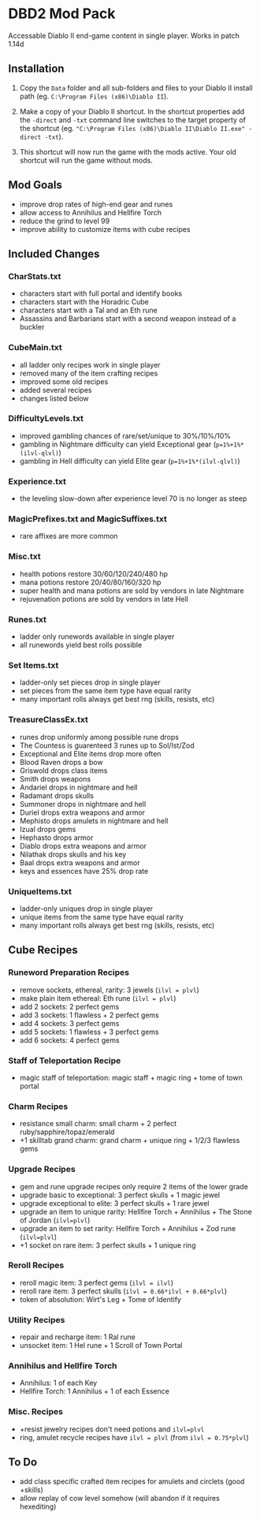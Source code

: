 
# DBD2 Mod Pack

Accessable Diablo II end-game content in single player. Works in patch 1.14d

## Installation

1) Copy the `Data` folder and all sub-folders and files to your Diablo II install path (eg. `C:\Program Files (x86)\Diablo II`).

2) Make a copy of your Diablo II shortcut. In the shortcut properties add the
  `-direct` and `-txt` command line switches to the target property of the
  shortcut (eg. `"C:\Program Files (x86)\Diablo II\Diablo II.exe" -direct -txt`).

3) This shortcut will now run the game with the mods active. Your old shortcut
  will run the game without mods.

## Mod Goals

* improve drop rates of high-end gear and runes
* allow access to Annihilus and Hellfire Torch
* reduce the grind to level 99
* improve ability to customize items with cube recipes

## Included Changes

### CharStats.txt

* characters start with full portal and identify books
* characters start with the Horadric Cube
* characters start with a Tal and an Eth rune
* Assassins and Barbarians start with a second weapon instead of a buckler

### CubeMain.txt

* all ladder only recipes work in single player
* removed many of the item crafting recipes
* improved some old recipes
* added several recipes
* changes listed below

### DifficultyLevels.txt

* improved gambling chances of rare/set/unique to 30%/10%/10%
* gambling in Nightmare difficulty can yield Exceptional gear (`p=1%+1%*(ilvl-qlvl)`)
* gambling in Hell difficulty can yield Elite gear (`p=1%+1%*(ilvl-qlvl)`)

### Experience.txt

* the leveling slow-down after experience level 70 is no longer as steep

### MagicPrefixes.txt and MagicSuffixes.txt

* rare affixes are more common

### Misc.txt

* health potions restore 30/60/120/240/480 hp
* mana potions restore 20/40/80/160/320 hp
* super health and mana potions are sold by vendors in late Nightmare
* rejuvenation potions are sold by vendors in late Hell

### Runes.txt

* ladder only runewords available in single player
* all runewords yield best rolls possible

### Set Items.txt

* ladder-only set pieces drop in single player
* set pieces from the same item type have equal rarity
* many important rolls always get best rng (skills, resists, etc)

### TreasureClassEx.txt

* runes drop uniformly among possible rune drops
* The Countess is guarenteed 3 runes up to Sol/Ist/Zod
* Exceptional and Elite items drop more often
* Blood Raven drops a bow
* Griswold drops class items
* Smith drops weapons
* Andariel drops in nightmare and hell
* Radamant drops skulls
* Summoner drops in nightmare and hell
* Duriel drops extra weapons and armor
* Mephisto drops amulets in nightmare and hell
* Izual drops gems
* Hephasto drops armor
* Diablo drops extra weapons and armor
* Nilathak drops skulls and his key
* Baal drops extra weapons and armor
* keys and essences have 25% drop rate

### UniqueItems.txt

* ladder-only uniques drop in single player
* unique items from the same type have equal rarity
* many important rolls always get best rng (skills, resists, etc)

## Cube Recipes

### Runeword Preparation Recipes

* remove sockets, ethereal, rarity: 3 jewels (`ilvl = plvl`)
* make plain item ethereal: Eth rune (`ilvl = plvl`)
* add 2 sockets: 2 perfect gems
* add 3 sockets: 1 flawless + 2 perfect gems
* add 4 sockets: 3 perfect gems
* add 5 sockets: 1 flawless + 3 perfect gems
* add 6 sockets: 4 perfect gems

### Staff of Teleportation Recipe

* magic staff of teleportation: magic staff + magic ring + tome of town portal

### Charm Recipes

* resistance small charm: small charm + 2 perfect ruby/sapphire/topaz/emerald
* +1 skilltab grand charm: grand charm + unique ring + 1/2/3 flawless gems

### Upgrade Recipes

* gem and rune upgrade recipes only require 2 items of the lower grade
* upgrade basic to exceptional: 3 perfect skulls + 1 magic jewel
* upgrade exceptional to elite: 3 perfect skulls + 1 rare jewel
* upgrade an item to unique rarity: Hellfire Torch + Annihilus + The Stone of Jordan (`ilvl=plvl`)
* upgrade an item to set rarity: Hellfire Torch + Annihilus + Zod rune (`ilvl=plvl`)
* +1 socket on rare item: 3 perfect skulls + 1 unique ring

### Reroll Recipes

* reroll magic item: 3 perfect gems (`ilvl = ilvl`)
* reroll rare item: 3 perfect skulls (`ilvl = 0.66*ilvl + 0.66*plvl`)
* token of absolution: Wirt's Leg + Tome of Identify

### Utility Recipes

* repair and recharge item: 1 Ral rune
* unsocket item: 1 Hel rune + 1 Scroll of Town Portal

### Annihilus and Hellfire Torch

* Annihilus: 1 of each Key
* Hellfire Torch: 1 Annihilus + 1 of each Essence

### Misc. Recipes

* +resist jewelry recipes don't need potions and `ilvl=plvl`
* ring, amulet recycle recipes have `ilvl = plvl` (from `ilvl = 0.75*plvl`)


## To Do

* add class specific crafted item recipes for amulets and circlets (good +skills)
* allow replay of cow level somehow (will abandon if it requires hexediting)



